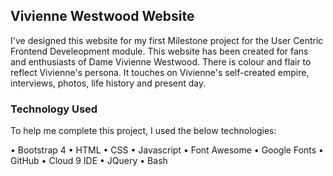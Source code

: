 <h2>Vivienne Westwood Website</h2>

I've designed this website for my first Milestone project for the User Centric Frontend Develeopment module.
This website has been created for fans and enthusiasts of Dame Vivienne Westwood. 
There is colour and flair to reflect Vivienne's persona. It touches on Vivienne's self-created empire, interviews, photos, life history and present day.


<h3>Technology Used</h3>

To help me complete this project, I used the below technologies:

• Bootstrap 4
• HTML
• CSS
• Javascript
• Font Awesome
• Google Fonts
• GitHub
• Cloud 9 IDE
• JQuery
• Bash

